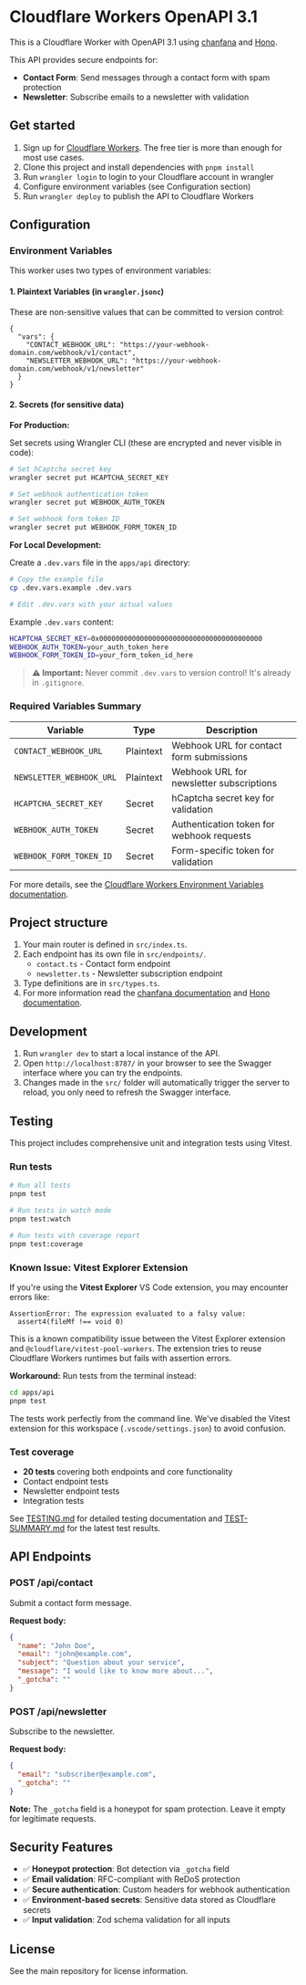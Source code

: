 # Cloudflare Workers OpenAPI 3.1

This is a Cloudflare Worker with OpenAPI 3.1 using [chanfana](https://github.com/cloudflare/chanfana) and [Hono](https://github.com/honojs/hono).

This API provides secure endpoints for:

- **Contact Form**: Send messages through a contact form with spam protection
- **Newsletter**: Subscribe emails to a newsletter with validation

## Get started

1. Sign up for [Cloudflare Workers](https://workers.dev). The free tier is more than enough for most use cases.
2. Clone this project and install dependencies with `pnpm install`
3. Run `wrangler login` to login to your Cloudflare account in wrangler
4. Configure environment variables (see Configuration section)
5. Run `wrangler deploy` to publish the API to Cloudflare Workers

## Configuration

### Environment Variables

This worker uses two types of environment variables:

#### 1. Plaintext Variables (in `wrangler.jsonc`)

These are non-sensitive values that can be committed to version control:

```jsonc
{
  "vars": {
    "CONTACT_WEBHOOK_URL": "https://your-webhook-domain.com/webhook/v1/contact",
    "NEWSLETTER_WEBHOOK_URL": "https://your-webhook-domain.com/webhook/v1/newsletter"
  }
}
```

#### 2. Secrets (for sensitive data)

**For Production:**

Set secrets using Wrangler CLI (these are encrypted and never visible in code):

```bash
# Set hCaptcha secret key
wrangler secret put HCAPTCHA_SECRET_KEY

# Set webhook authentication token
wrangler secret put WEBHOOK_AUTH_TOKEN

# Set webhook form token ID
wrangler secret put WEBHOOK_FORM_TOKEN_ID
```

**For Local Development:**

Create a `.dev.vars` file in the `apps/api` directory:

```bash
# Copy the example file
cp .dev.vars.example .dev.vars

# Edit .dev.vars with your actual values
```

Example `.dev.vars` content:

```bash
HCAPTCHA_SECRET_KEY=0x0000000000000000000000000000000000000000
WEBHOOK_AUTH_TOKEN=your_auth_token_here
WEBHOOK_FORM_TOKEN_ID=your_form_token_id_here
```

> **⚠️ Important:** Never commit `.dev.vars` to version control! It's already in `.gitignore`.

### Required Variables Summary

| Variable | Type | Description |
|----------|------|-------------|
| `CONTACT_WEBHOOK_URL` | Plaintext | Webhook URL for contact form submissions |
| `NEWSLETTER_WEBHOOK_URL` | Plaintext | Webhook URL for newsletter subscriptions |
| `HCAPTCHA_SECRET_KEY` | Secret | hCaptcha secret key for validation |
| `WEBHOOK_AUTH_TOKEN` | Secret | Authentication token for webhook requests |
| `WEBHOOK_FORM_TOKEN_ID` | Secret | Form-specific token for validation |

For more details, see the [Cloudflare Workers Environment Variables documentation](https://developers.cloudflare.com/workers/wrangler/configuration/#environment-variables).

## Project structure

1. Your main router is defined in `src/index.ts`.
2. Each endpoint has its own file in `src/endpoints/`.
   - `contact.ts` - Contact form endpoint
   - `newsletter.ts` - Newsletter subscription endpoint
3. Type definitions are in `src/types.ts`.
4. For more information read the [chanfana documentation](https://chanfana.pages.dev/) and [Hono documentation](https://hono.dev/docs).

## Development

1. Run `wrangler dev` to start a local instance of the API.
2. Open `http://localhost:8787/` in your browser to see the Swagger interface where you can try the endpoints.
3. Changes made in the `src/` folder will automatically trigger the server to reload, you only need to refresh the Swagger interface.

## Testing

This project includes comprehensive unit and integration tests using Vitest.

### Run tests

```bash
# Run all tests
pnpm test

# Run tests in watch mode
pnpm test:watch

# Run tests with coverage report
pnpm test:coverage
```

### Known Issue: Vitest Explorer Extension

If you're using the **Vitest Explorer** VS Code extension, you may encounter errors like:

```text
AssertionError: The expression evaluated to a falsy value:
  assert4(fileMf !== void 0)
```

This is a known compatibility issue between the Vitest Explorer extension and `@cloudflare/vitest-pool-workers`. The extension tries to reuse Cloudflare Workers runtimes but fails with assertion errors.

**Workaround:** Run tests from the terminal instead:

```bash
cd apps/api
pnpm test
```

The tests work perfectly from the command line. We've disabled the Vitest extension for this workspace (`.vscode/settings.json`) to avoid confusion.

### Test coverage

- **20 tests** covering both endpoints and core functionality
- Contact endpoint tests
- Newsletter endpoint tests  
- Integration tests

See [TESTING.md](./TESTING.md) for detailed testing documentation and [TEST-SUMMARY.md](./TEST-SUMMARY.md) for the latest test results.

## API Endpoints

### POST /api/contact

Submit a contact form message.

**Request body:**

```json
{
  "name": "John Doe",
  "email": "john@example.com",
  "subject": "Question about your service",
  "message": "I would like to know more about...",
  "_gotcha": ""
}
```

### POST /api/newsletter

Subscribe to the newsletter.

**Request body:**

```json
{
  "email": "subscriber@example.com",
  "_gotcha": ""
}
```

**Note:** The `_gotcha` field is a honeypot for spam protection. Leave it empty for legitimate requests.

## Security Features

- ✅ **Honeypot protection**: Bot detection via `_gotcha` field
- ✅ **Email validation**: RFC-compliant with ReDoS protection
- ✅ **Secure authentication**: Custom headers for webhook authentication
- ✅ **Environment-based secrets**: Sensitive data stored as Cloudflare secrets
- ✅ **Input validation**: Zod schema validation for all inputs

## License

See the main repository for license information.
